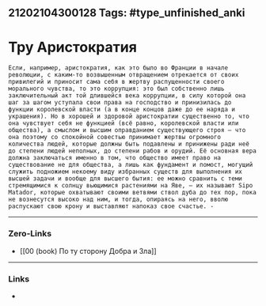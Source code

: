 21202104300128
Tags: #type_unfinished_anki
---
# Тру Аристократия

    Если, например, аристократия, как это было во Франции в начале революции, с каким-то возвышенным отвращением отрекается от своих привилегий и приносит сама себя в жертву распущенности своего морального чувства, то это коррупция: это был собственно лишь заключительный акт той длившейся века коррупции, в силу которой она шаг за шагом уступала свои права на господство и принизилась до функции королевской власти (а в конце концов даже до ее наряда и украшения). Но в хорошей и здоровой аристократии существенно то, что она чувствует себя не функцией (всё равно, королевской власти или общества), а смыслом и высшим оправданием существующего строя – что она поэтому со спокойной совестью принимает жертвы огромного количества людей, которые должны быть подавлены и принижены ради неё до степени людей неполных, до степени рабов и орудий. Её основная вера должна заключаться именно в том, что общество имеет право на существование не для общества, а лишь как фундамент и помост, могущий служить подножием некоему виду избранных существ для выполнения их высшей задачи и вообще для высшего бытия: ее можно сравнить с теми стремящимися к солнцу вьющимися растениями на Яве, – их называют Sipo Matador, которые охватывают своими ветвями ствол дуба до тех пор, пока не вознесутся высоко над ним, и тогда, опираясь на него, вволю распускают свою крону и выставляют напоказ свое счастье. -

---
### Zero-Links
- [[00 (book) По ту сторону Добра и Зла]]
---
### Links
-